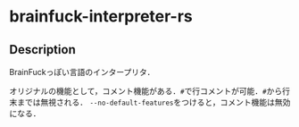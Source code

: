 # brainfuck-interpreter-rs

## Description

BrainFuckっぽい言語のインタープリタ．

オリジナルの機能として，コメント機能がある．`#`で行コメントが可能．`#`から行末までは無視される．
`--no-default-features`をつけると，コメント機能は無効になる．